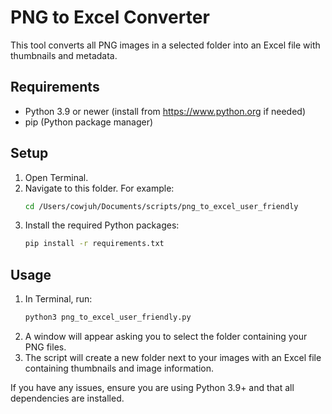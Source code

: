 # PNG to Excel Converter

This tool converts all PNG images in a selected folder into an Excel file with thumbnails and metadata.

## Requirements
- Python 3.9 or newer (install from https://www.python.org if needed)
- pip (Python package manager)

## Setup
1. Open Terminal.
2. Navigate to this folder. For example:
   ```sh
   cd /Users/cowjuh/Documents/scripts/png_to_excel_user_friendly
   ```
3. Install the required Python packages:
   ```sh
   pip install -r requirements.txt
   ```

## Usage
1. In Terminal, run:
   ```sh
   python3 png_to_excel_user_friendly.py
   ```
2. A window will appear asking you to select the folder containing your PNG files.
3. The script will create a new folder next to your images with an Excel file containing thumbnails and image information.

If you have any issues, ensure you are using Python 3.9+ and that all dependencies are installed. 
